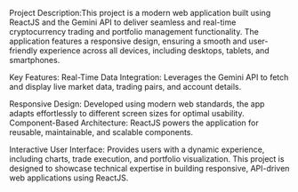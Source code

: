 Project Description:This project is a modern web application built using ReactJS and the Gemini API to deliver seamless and real-time cryptocurrency trading and portfolio management functionality. The application features a responsive design, ensuring a smooth and user-friendly experience across all devices, including desktops, tablets, and smartphones.

Key Features:
Real-Time Data Integration: Leverages the Gemini API to fetch and display live market data, trading pairs, and account details.

Responsive Design: Developed using modern web standards, the app adapts effortlessly to different screen sizes for optimal usability.
Component-Based Architecture: ReactJS powers the application for reusable, maintainable, and scalable components.

Interactive User Interface: Provides users with a dynamic experience, including charts, trade execution, and portfolio visualization.
This project is designed to showcase technical expertise in building responsive, API-driven web applications using ReactJS.
